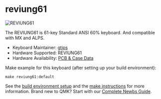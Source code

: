 # reviung61

![REVIUNG61](https://github.com/gtips/reviung/blob/master/reviung61/image/reviung61-pcb.jpg)  

The REVIUNG61 is 61-key Standard ANSI 60% keyboard. And compatible with MX and ALPS.  

* Keyboard Maintainer: [gtips](https://github.com/gtips)
* Hardware Supported: REVIUNG61
* Hardware Availability: [PCB & Case Data](https://github.com/gtips/reviung/tree/master/reviung61)

Make example for this keyboard (after setting up your build environment):

    make reviung61:default

See the [build environment setup](https://docs.qmk.fm/#/getting_started_build_tools) and the [make instructions](https://docs.qmk.fm/#/getting_started_make_guide) for more information. Brand new to QMK? Start with our [Complete Newbs Guide](https://docs.qmk.fm/#/newbs).
